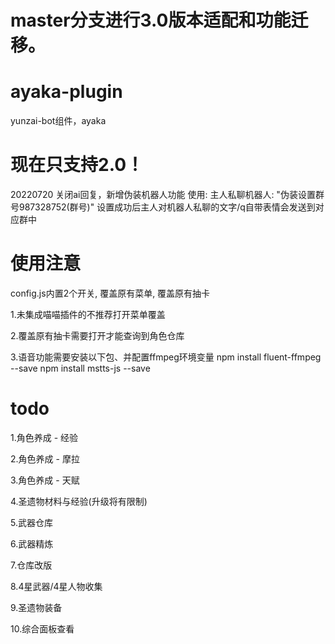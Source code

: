 # master分支进行3.0版本适配和功能迁移。


# ayaka-plugin
yunzai-bot组件，ayaka

# 现在只支持2.0！

20220720
关闭ai回复，新增伪装机器人功能
使用: 主人私聊机器人: "伪装设置群号987328752(群号)"
     设置成功后主人对机器人私聊的文字/q自带表情会发送到对应群中

# 使用注意
config.js内置2个开关, 覆盖原有菜单, 覆盖原有抽卡

1.未集成喵喵插件的不推荐打开菜单覆盖

2.覆盖原有抽卡需要打开才能查询到角色仓库

3.语音功能需要安装以下包、并配置ffmpeg环境变量
npm install fluent-ffmpeg --save
npm install mstts-js --save

# todo
1.角色养成 - 经验

2.角色养成 - 摩拉

3.角色养成 - 天赋

4.圣遗物材料与经验(升级将有限制)

5.武器仓库

6.武器精炼

7.仓库改版

8.4星武器/4星人物收集

9.圣遗物装备

10.综合面板查看
